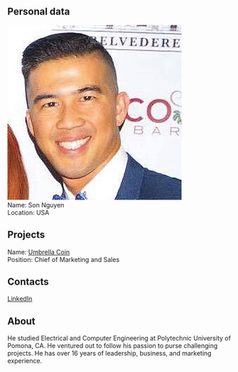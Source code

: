 ## Personal data
![ photo](photo/son_nguyen.png)  
Name: Son Nguyen    
Location: USA  
## Projects 
Name: [Umbrella Coin](../projects/umbrellacoin.md)  
Position: Chief of Marketing and Sales 
## Contacts
[LinkedIn](https://www.linkedin.com/in/son-nguyen-82925251/)  
## About
He studied Electrical and Computer Engineering at Polytechnic University of Pomona, CA. He ventured out to follow his passion to purse challenging projects. He has over 16 years of leadership, business, and marketing experience.
